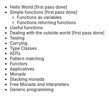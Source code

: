 - Hello World [first pass done]
- Simple functions [first pass done]
  - Functions as variables
  - Functions returning functions
- Useful functions
- Dealing with the outside world [first pass done]
- Testing
- Currying
- Type Classes
- ADTs
- Pattern matching
- Functors
- Applicatives
- Monads
- Stacking monads
- Free Monads and interpreters
- Generic programming
